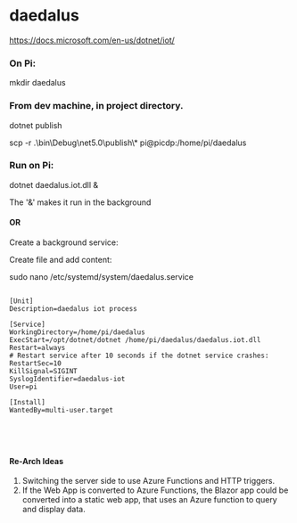 # daedalus

https://docs.microsoft.com/en-us/dotnet/iot/

### On Pi:
mkdir daedalus

### From dev machine, in project directory.
dotnet publish

scp -r .\bin\Debug\net5.0\publish\\* pi@picdp:/home/pi/daedalus

### Run on Pi:
dotnet daedalus.iot.dll &

The '&' makes it run in the background

#### OR 
Create a background service:

Create file and add content:

sudo nano /etc/systemd/system/daedalus.service

<pre>
<code>
[Unit]
Description=daedalus iot process

[Service]
WorkingDirectory=/home/pi/daedalus
ExecStart=/opt/dotnet/dotnet /home/pi/daedalus/daedalus.iot.dll
Restart=always
# Restart service after 10 seconds if the dotnet service crashes:
RestartSec=10
KillSignal=SIGINT
SyslogIdentifier=daedalus-iot
User=pi

[Install]
WantedBy=multi-user.target

</pre>
</code>

#### Re-Arch Ideas
1. Switching the server side to use Azure Functions and HTTP triggers.
2. If the Web App is converted to Azure Functions, the Blazor app could be converted into a static web app, that uses an Azure function to query and display data.




